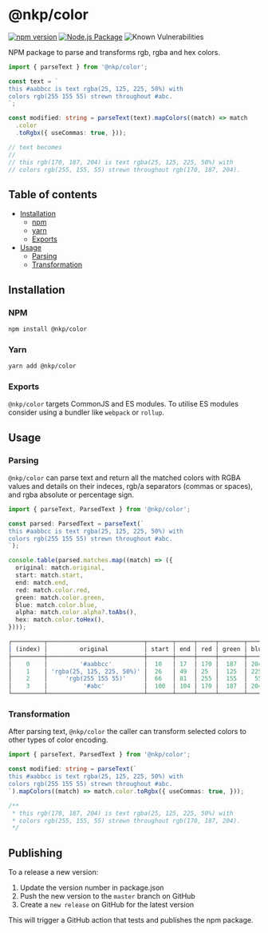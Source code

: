 # @nkp/color

[![npm version](https://badge.fury.io/js/%40nkp%2Fcolor.svg)](https://www.npmjs.com/package/@nkp/color)
[![Node.js Package](https://github.com/nickkelly1/nkp-color/actions/workflows/release.yml/badge.svg)](https://github.com/nickkelly1/nkp-color/actions/workflows/release.yml)
![Known Vulnerabilities](https://snyk.io/test/github/nickkelly1/nkp-color/badge.svg)

NPM package to parse and transforms rgb, rgba and hex colors.

```ts
import { parseText } from '@nkp/color';

const text = `
this #aabbcc is text rgba(25, 125, 225, 50%) with
colors rgb(255 155 55) strewn throughout #abc.
`;

const modified: string = parseText(text).mapColors((match) => match
  .color
  .toRgbx({ useCommas: true, }));

// text becomes
//
// this rgb(170, 187, 204) is text rgba(25, 125, 225, 50%) with
// colors rgb(255, 155, 55) strewn throughout rgb(170, 187, 204).
```

## Table of contents

- [Installation](#installation)
  - [npm](#npm)
  - [yarn](#yarn)
  - [Exports](#exports)
- [Usage](#usage)
  - [Parsing](#parsing)
  - [Transformation](#transformation)

## Installation

### NPM

```sh
npm install @nkp/color
```

### Yarn

```sh
yarn add @nkp/color
```

### Exports

`@nkp/color` targets CommonJS and ES modules. To utilise ES modules consider using a bundler like `webpack` or `rollup`.

## Usage

### Parsing

`@nkp/color` can parse text and return all the matched colors with RGBA values and details on their indeces, rgb/a separators (commas or spaces), and rgba absolute or percentage sign.

```ts
import { parseText, ParsedText } from '@nkp/color';

const parsed: ParsedText = parseText(`
this #aabbcc is text rgba(25, 125, 225, 50%) with
colors rgb(255 155 55) strewn throughout #abc.
`);

console.table(parsed.matches.map((match) => ({
  original: match.original,
  start: match.start,
  end: match.end,
  red: match.color.red,
  green: match.color.green,
  blue: match.color.blue,
  alpha: match.color.alpha?.toAbs(),
  hex: match.color.toHex(),
})));

┌─────────┬───────────────────────────┬───────┬─────┬─────┬───────┬──────┬───────────┬─────────────┐
│ (index) │         original          │ start │ end │ red │ green │ blue │   alpha   │     hex     │
├─────────┼───────────────────────────┼───────┼─────┼─────┼───────┼──────┼───────────┼─────────────┤
│    0    │         '#aabbcc'         │  10   │ 17  │ 170 │  187  │ 204  │ undefined │  '#aabbcc'  │
│    1    │ 'rgba(25, 125, 225, 50%)' │  26   │ 49  │ 25  │  125  │ 225  │    0.5    │ '#197de180' │
│    2    │     'rgb(255 155 55)'     │  66   │ 81  │ 255 │  155  │  55  │ undefined │  '#ff9b37'  │
│    3    │          '#abc'           │  100  │ 104 │ 170 │  187  │ 204  │ undefined │  '#aabbcc'  │
└─────────┴───────────────────────────┴───────┴─────┴─────┴───────┴──────┴───────────┴─────────────┘
```

### Transformation

After parsing text, `@nkp/color` the caller can transform selected colors to other types of color encoding.

```ts
import { parseText, ParsedText } from '@nkp/color';

const modified: string = parseText(`
this #aabbcc is text rgba(25, 125, 225, 50%) with
colors rgb(255 155 55) strewn throughout #abc.
`).mapColors((match) => match.color.toRgbx({ useCommas: true, }));

/**
 * this rgb(170, 187, 204) is text rgba(25, 125, 225, 50%) with
 * colors rgb(255, 155, 55) strewn throughout rgb(170, 187, 204).
 */
```

## Publishing

To a release a new version:

1. Update the version number in package.json
2. Push the new version to the `master` branch on GitHub
3. Create a `new release` on GitHub for the latest version

This will trigger a GitHub action that tests and publishes the npm package.
